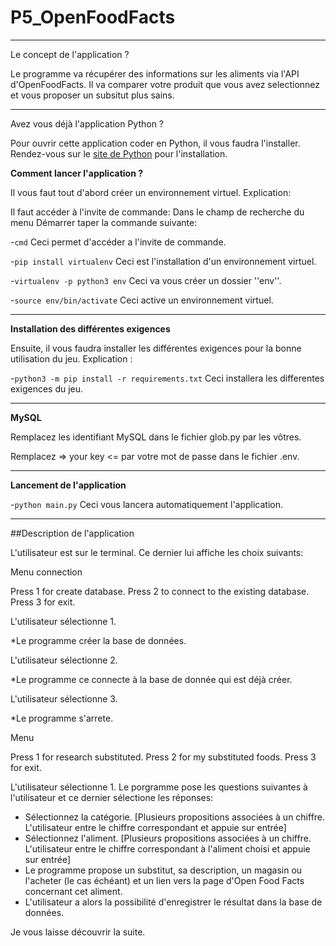 # P5_OpenFoodFacts

-----------------

Le concept de l'application ?

Le programme va récupérer des informations sur les aliments via l'API d'OpenFoodFacts. Il va comparer votre produit que vous avez selectionnez et vous proposer un subsitut plus sains.

-----------------

Avez vous déjà l'application Python ? 

Pour ouvrir cette application coder en Python, il vous faudra l'installer.
Rendez-vous sur le [site de Python](https://www.python.org/) pour l'installation.


**Comment lancer l'application ?**

Il vous faut tout d'abord créer un environnement virtuel.
Explication:

Il faut accéder à l'invite de commande:
Dans le champ de recherche du menu Démarrer taper la commande suivante:

-`cmd`
Ceci permet d'accéder a l'invite de commande.

-`pip install virtualenv`
Ceci est l'installation d'un environnement virtuel.

-`virtualenv -p python3 env`
Ceci va vous créer un dossier ''env''.

-`source env/bin/activate`
Ceci active un environnement virtuel.

-----------------

**Installation des différentes exigences**


Ensuite, il vous faudra installer les différentes exigences pour la bonne utilisation du jeu.
Explication :

-`python3 -m pip install -r requirements.txt`
Ceci installera les differentes exigences du jeu.

-----------------

**MySQL**

Remplacez les identifiant MySQL dans le fichier glob.py par les vôtres.

Remplacez => your key <= par votre mot de passe dans le fichier .env.

-----------------

**Lancement de l'application**

-`python main.py`
Ceci vous lancera automatiquement l'application.

-----------------

##Description de l'application

L'utilisateur est sur le terminal. Ce dernier lui affiche les choix suivants:

Menu connection

Press 1 for create database.
Press 2 to connect to the existing database.
Press 3 for exit.

L'utilisateur sélectionne 1.

*Le programme créer la base de données.

L'utilisateur sélectionne 2.

*Le programme ce connecte à la base de donnée qui est déjà créer.

L'utilisateur sélectionne 3.

*Le programme s'arrete.

Menu

Press 1 for research substituted.
Press 2 for my substituted foods.
Press 3 for exit.

L'utilisateur sélectionne 1. Le porgramme pose les questions suivantes à l'utilisateur et ce dernier sélectione les réponses:

* Sélectionnez la catégorie. [Plusieurs propositions associées à un chiffre. L'utilisateur entre le chiffre correspondant et appuie sur entrée]
* Sélectionnez l'aliment. [Plusieurs propositions associées à un chiffre. L'utilisateur entre le chiffre correspondant à l'aliment choisi et appuie sur entrée]
* Le programme propose un substitut, sa description, un magasin ou l'acheter (le cas échéant) et un lien vers la page d'Open Food Facts concernant cet aliment.
* L'utilisateur a alors la possibilité d'enregistrer le résultat dans la base de données.

Je vous laisse découvrir la suite.